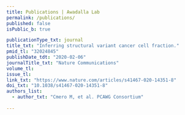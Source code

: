 ```yaml
---
title: Publications | Awadalla Lab
permalink: /publications/
published: false
isPublic_b: true

publicationType_txt: journal
title_txt: "Inferring structural variant cancer cell fraction."
pmid_tl: "32024845"
publishDate_tdt: "2020-02-06"
journalTitle_txt: "Nature Communications"
volume_tl: 
issue_tl:
link_txt: "https://www.nature.com/articles/s41467-020-14351-8"
doi_txt: "10.1038/s41467-020-14351-8"
authors_list: 
  - author_txt: "Cmero M, et al. PCAWG Consortium"
 
---
```

